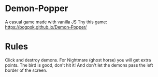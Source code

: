 # Demon-Popper
A casual game made with vanilla JS
Thy this game:
https://bogpok.github.io/Demon-Popper/

# Rules
Click and destroy demons. For Nightmare (ghost horse) you will get extra points. The bird is good, don't hit it!
And don't let the demons pass the left border of the screen.

